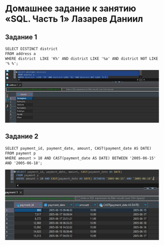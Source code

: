 # Домашнее задание к занятию «SQL. Часть 1» Лазарев Даниил
## Задание 1

```
SELECT DISTINCT district
FROM address a
WHERE district	LIKE 'K%' AND district LIKE '%a' AND district NOT LIKE '% %';
```

![Скриншот-1](https://github.com/n123tw/netology-sysadm-db-is/blob/main/12-03/img/1.jpg)

## Задание 2

```
SELECT payment_id, payment_date, amount, CAST(payment_date AS DATE)
FROM payment p
WHERE amount > 10 AND CAST(payment_date AS DATE) BETWEEN '2005-06-15' AND '2005-06-18';
```

![Скриншот-2](https://github.com/n123tw/netology-sysadm-db-is/blob/main/12-03/img/2.jpg)